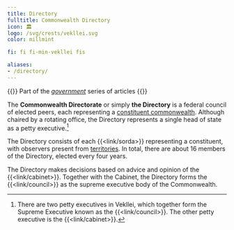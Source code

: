 ```yaml
---
title: Directory
fulltitle: Commonwealth Directory
icon: 🏛️
logo: /svg/crests/vekllei.svg
color: millmint

fi: fi fi-min-vekllei fis

aliases:
- /directory/
---
```

{{<note series>}}
 Part of the *[government](/government/)* series of articles
{{</note>}}

The <span class="fi fi-min-vekllei fis"></span> **Commonwealth Directorate** or simply **the Directory** is a federal council of elected peers, each representing a [constituent commonwealth](/constituents/). Although chaired by a rotating office, the Directory represents a single head of state as a petty executive.[^executive]

The Directory consists of each {{<link/sorda>}} representing a constituent, with observers present from [territories](/territories/). In total, there are about 16 members of the Directory, elected every four years.

The Directory makes decisions based on advice and opinion of the {{<link/cabinet>}}. Together with the Cabinet, the Directory forms the {{<link/council>}} as the supreme executive body of the Commonwealth.

[^executive]: There are two petty executives in Vekllei, which together form the Supreme Executive known as the {{<link/council>}}. The other petty executive is the {{<link/cabinet>}}.